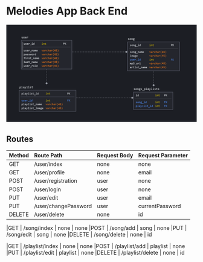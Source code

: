 # Melodies App Back End
![](image.png)

## Routes

|Method        | Route Path            | Request Body       | Request Parameter |
|:--         | :--             | :--         | :-- |
|GET | /user/index | none | none 
|GET | /user/profile | none | email 
|POST  | /user/registration | user | none
|POST | /user/login | user | none
|PUT | /user/edit | user | email
|PUT | /user/changePassword | user | currentPassword
|DELETE | /user/delete | none | id

|GET | /song/index | none | none 
|POST  | /song/add | song | none
|PUT | /song/edit | song | none
|DELETE | /song/delete | none | id

|GET | /playlist/index | none | none 
|POST  | /playlist/add | playlist | none
|PUT | /playlist/edit | playlist | none
|DELETE | /playlist/delete | none | id
